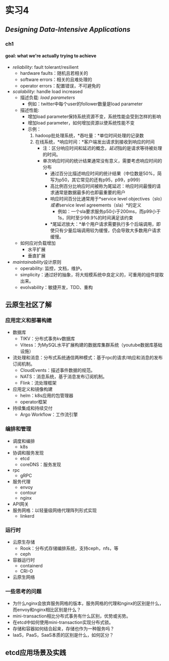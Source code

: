 # 实习4

## *Designing Data-Intensive Applications*

### ch1

#### goal: what we're actually trying to achieve

+ *reliability*: fault tolerant/resilient
  + hardware faults：随机且若相关的
  + software errors：相关的且难处理的
  + operator errors：配置错误，不可避免的
+ *scalability*: handle load increased
  + 描述负载: *load parameters*
    + 例如：twitter中每个user的follower数量是load parameter
  + 描述性能:
    + 增加load parameter保持系统资源不变，系统性能会受到怎样的影响
    + 增加load parameter，如何增加资源以使系统性能不变
    + 示例：
      1. hadoop批处理系统，*吞吐量：*单位时间处理的记录数
      2. 在线系统，*响应时间：*客户端发出请求到接收到响应的时间
          + 注：区分响应时间和延迟的概念，*延迟*指的是请求等待被处理的时间。
          + 单次响应时间的统计结果通常没有意义，需要考虑响应时间的分布
            + 通过百分比描述响应时间的统计结果（中位数是50%，简写为p50，其它常见的还有p95，p99，p999）
            + 高比例百分比响应时间被称为尾延迟：响应时间最慢的请求通常是数据最多的也即最重要的用户
            + 响应时间百分比通常用于*service level objectives（slo）*或者*service level agreements（sla）*的定义
              + 例如：一个sla要求服务p50小于200ms，而p99小于1s，同时至少99.9%的时间满足该约束
            + *尾延迟放大：*单个用户请求需要执行多个后端调用，即使只有少量后端调用较为缓慢，仍会导致大多数用户请求缓慢。
  + 如何应对负载增加
    + 水平扩展
    + 垂直扩展
+ *maintainability*设计原则
  + operability: 监控，文档，维护。
  + simplicity：通过好的抽象，将大规模系统中良定义的，可重用的组件提取出来。
  + evolvability：敏捷开发，TDD、重构

## 云原生社区了解

### 应用定义和部署构建

+ 数据库
  + TIKV：分布式事务kv数据库
  + Vitess：为MySQL水平扩展构建的数据库集群系统（youtube数据库基础设施）
+ 流处理和消息：分布式系统通信两种模式：基于rpc的请求/响应和消息的发布订阅机制。
  + CloudEvents：描述事件数据的规范。
  + NATS：消息系统，基于消息发布订阅机制。
  + Flink：流处理框架
+ 应用定义和镜像构建
  + helm：k8s应用的包管理器
  + operator框架
+ 持续集成和持续交付
  + Argo Workflow：工作流引擎

### 编排和管理

+ 调度和编排
  + k8s
+ 协调和服务发现
  + etcd
  + coreDNS：服务发现
+ rpc
  + gRPC
+ 服务代理
  + envoy
  + contour
  + nginx
+ API网关
+ 服务网格：以轻量级网络代理阵列形式实现
  + linkerd

### 运行时

+ 云原生存储
  + Rook：分布式存储编排系统，支持ceph，nfs，等
  + ceph
+ 容器运行时
  + containerd
  + CRI-O
+ 云原生网络

### 一些思考的问题

+ 为什么nginx会放弃服务网格的版本，服务网格的代理和nginx的区别是什么，而envoy和nginx相比区别是什么？
+ mini-transaction相比分布式事务有什么区别，优势或劣势。
+ 在etcd中如何使用mini-transaction实现分布式锁。
+ 存储和容器如何结合起来，存储也作为一种服务吗？
+ IaaS，PaaS，SaaS本质的区别是什么，如何区分？

## etcd应用场景及实践
